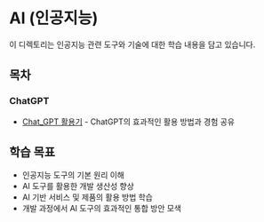 # AI (인공지능)

이 디렉토리는 인공지능 관련 도구와 기술에 대한 학습 내용을 담고 있습니다.

## 목차

### ChatGPT
- [Chat_GPT 활용기](/Tools/AI/ChatGPT/Chat_GPT%20활용기.md) - ChatGPT의 효과적인 활용 방법과 경험 공유

## 학습 목표
- 인공지능 도구의 기본 원리 이해
- AI 도구를 활용한 개발 생산성 향상
- AI 기반 서비스 및 제품의 활용 방법 학습
- 개발 과정에서 AI 도구의 효과적인 통합 방안 모색 